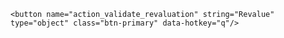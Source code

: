 
    <button name="action_validate_revaluation" string="Revalue" type="object" class="btn-primary" data-hotkey="q"/>